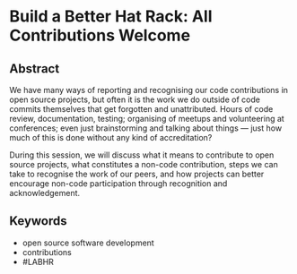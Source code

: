 # Build a Better Hat Rack: All Contributions Welcome


## Abstract
	
We have many ways of reporting and recognising our code contributions in open source projects, but often it is the work we do outside of code commits themselves that get forgotten and unattributed. Hours of code review, documentation, testing; organising of meetups and volunteering at conferences; even just brainstorming and talking about things — just how much of this is done without any kind of accreditation?

During this session, we will discuss what it means to contribute to open source projects, what constitutes a non-code contribution, steps we can take to recognise the work of our peers, and how projects can better encourage non-code participation through recognition and acknowledgement.

## Keywords

 - open source software development
 - contributions
 - #LABHR
